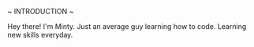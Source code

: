 ~ INTRODUCTION ~

Hey there! I'm Minty. Just an average guy learning how to code.
Learning new skills everyday.
